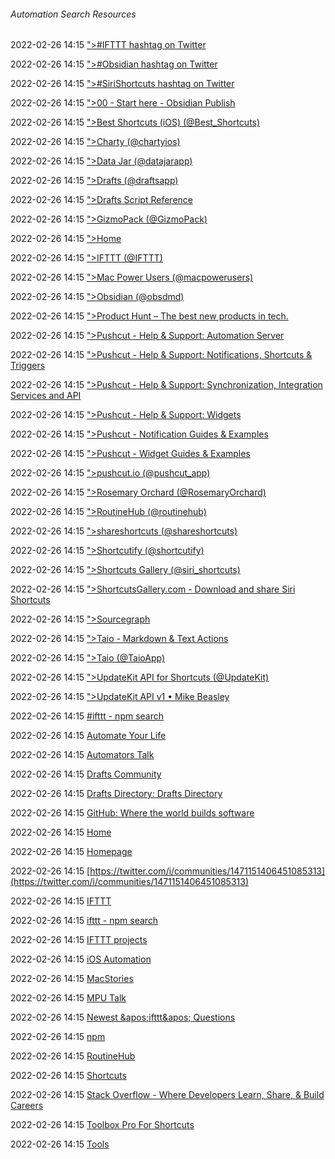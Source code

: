 ######  Automation Search Resources

2022-02-26 14:15 [&quot;&gt;#IFTTT hashtag on Twitter](https://twitter.com/hashtag/IFTTT?src=hashtag_click)

2022-02-26 14:15 [&quot;&gt;#Obsidian hashtag on Twitter](https://twitter.com/hashtag/Obsidian?src=hashtag_click)

2022-02-26 14:15 [&quot;&gt;#SiriShortcuts hashtag on Twitter](https://twitter.com/hashtag/SiriShortcuts?src=hashtag_click)

2022-02-26 14:15 [&quot;&gt;00 - Start here - Obsidian Publish](https://publish.obsidian.md/hub/00+-+Start+here)

2022-02-26 14:15 [&quot;&gt;Best Shortcuts (iOS) (@Best_Shortcuts)](https://twitter.com/Best_Shortcuts)

2022-02-26 14:15 [&quot;&gt;Charty (@chartyios)](https://twitter.com/chartyios)

2022-02-26 14:15 [&quot;&gt;Data Jar (@datajarapp)](https://twitter.com/datajarapp)

2022-02-26 14:15 [&quot;&gt;Drafts (@draftsapp)](https://twitter.com/draftsapp)

2022-02-26 14:15 [&quot;&gt;Drafts Script Reference](https://scripting.getdrafts.com/)

2022-02-26 14:15 [&quot;&gt;GizmoPack (@GizmoPack)](https://twitter.com/GizmoPack)

2022-02-26 14:15 [&quot;&gt;Home](https://yarnpkg.com/)

2022-02-26 14:15 [&quot;&gt;IFTTT (@IFTTT)](https://twitter.com/IFTTT)

2022-02-26 14:15 [&quot;&gt;Mac Power Users (@macpowerusers)](https://twitter.com/macpowerusers)

2022-02-26 14:15 [&quot;&gt;Obsidian (@obsdmd)](https://twitter.com/obsdmd)

2022-02-26 14:15 [&quot;&gt;Product Hunt – The best new products in tech.](https://www.producthunt.com/search)

2022-02-26 14:15 [&quot;&gt;Pushcut - Help &amp; Support: Automation Server](https://www.pushcut.io/support_automation_server.html)

2022-02-26 14:15 [&quot;&gt;Pushcut - Help &amp; Support: Notifications, Shortcuts &amp; Triggers](https://www.pushcut.io/support_notifications.html)

2022-02-26 14:15 [&quot;&gt;Pushcut - Help &amp; Support: Synchronization, Integration Services and API](https://www.pushcut.io/support_integrations.html)

2022-02-26 14:15 [&quot;&gt;Pushcut - Help &amp; Support: Widgets](https://www.pushcut.io/support_widgets.html)

2022-02-26 14:15 [&quot;&gt;Pushcut - Notification Guides &amp; Examples](https://www.pushcut.io/guides_notifications.html)

2022-02-26 14:15 [&quot;&gt;Pushcut - Widget Guides &amp; Examples](https://www.pushcut.io/guides_widgets.html)

2022-02-26 14:15 [&quot;&gt;pushcut.io (@pushcut_app)](https://twitter.com/pushcut_app)

2022-02-26 14:15 [&quot;&gt;Rosemary Orchard (@RosemaryOrchard)](https://twitter.com/RosemaryOrchard)

2022-02-26 14:15 [&quot;&gt;RoutineHub (@routinehub)](https://twitter.com/routinehub)

2022-02-26 14:15 [&quot;&gt;shareshortcuts (@shareshortcuts)](https://twitter.com/shareshortcuts)

2022-02-26 14:15 [&quot;&gt;Shortcutify (@shortcutify)](https://twitter.com/shortcutify)

2022-02-26 14:15 [&quot;&gt;Shortcuts Gallery (@siri_shortcuts)](https://twitter.com/siri_shortcuts)

2022-02-26 14:15 [&quot;&gt;ShortcutsGallery.com - Download and share Siri Shortcuts](https://shortcutsgallery.com/)

2022-02-26 14:15 [&quot;&gt;Sourcegraph](https://sourcegraph.com/search)

2022-02-26 14:15 [&quot;&gt;Taio - Markdown &amp; Text Actions](https://taio.app/)

2022-02-26 14:15 [&quot;&gt;Taio (@TaioApp)](https://twitter.com/TaioApp)

2022-02-26 14:15 [&quot;&gt;UpdateKit API for Shortcuts (@UpdateKit)](https://twitter.com/UpdateKit)

2022-02-26 14:15 [&quot;&gt;UpdateKit API v1 • Mike Beasley](https://www.mikebeas.com/updatekit-api/v1)

2022-02-26 14:15 [#ifttt - npm search](https://www.npmjs.com/search?q=%23ifttt)

2022-02-26 14:15 [Automate Your Life](https://automatelife.net/)

2022-02-26 14:15 [Automators Talk](https://talk.automators.fm/)

2022-02-26 14:15 [Drafts Community](https://forums.getdrafts.com/)

2022-02-26 14:15 [Drafts Directory: Drafts Directory](https://actions.getdrafts.com/)

2022-02-26 14:15 [GitHub: Where the world builds software](https://github.com/)

2022-02-26 14:15 [Home](https://docs.getdrafts.com/)

2022-02-26 14:15 [Homepage](https://matthewcassinelli.com/)

2022-02-26 14:15 [https://twitter.com/i/communities/1471151406451085313](https://twitter.com/i/communities/1471151406451085313)

2022-02-26 14:15 [IFTTT](https://www.reddit.com/r/ifttt)

2022-02-26 14:15 [ifttt - npm search](https://www.npmjs.com/search?q=ifttt)

2022-02-26 14:15 [IFTTT projects](https://www.hackster.io/ifttt)

2022-02-26 14:15 [iOS Automation](https://www.reddit.com/r/iOSAutomation)

2022-02-26 14:15 [MacStories](https://www.macstories.net/tag/shortcuts/)

2022-02-26 14:15 [MPU Talk](https://talk.macpowerusers.com/)

2022-02-26 14:15 [Newest &amp;apos;ifttt&amp;apos; Questions](https://stackoverflow.com/questions/tagged/ifttt)

2022-02-26 14:15 [npm](https://www.npmjs.com/)

2022-02-26 14:15 [RoutineHub](https://routinehub.co/)

2022-02-26 14:15 [Shortcuts](https://www.reddit.com/r/shortcuts)

2022-02-26 14:15 [Stack Overflow - Where Developers Learn, Share, &amp; Build Careers](https://stackoverflow.com/)

2022-02-26 14:15 [Toolbox Pro For Shortcuts](https://www.reddit.com/r/ToolboxPro)

2022-02-26 14:15 [Tools](https://toolboxpro.app/tools)



